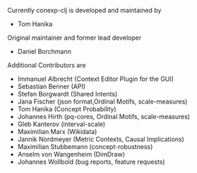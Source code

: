 Currently conexp-clj is developed and maintained by

* Tom Hanika 

Original maintainer and former lead developer

* Daniel Borchmann

Additional Contributors are

* Immanuel Albrecht     (Context Editor Plugin for the GUI)
* Sebastian Benner      (API)
* Stefan Borgwardt      (Shared Intents)
* Jana Fischer          (json format,Ordinal Motifs, scale-measures)
* Tom Hanika            (Concept Probability)
* Johannes Hirth        (pq-cores, Ordinal Motifs, scale-measures)
* Gleb Kanterov         (interval-scale)
* Maximilian Marx       (Wikidata)
* Jannik Nordmeyer	(Metric Contexts, Causal Implications)
* Maximilian Stubbemann (concept-robustness)
* Anselm von Wangenheim (DimDraw)
* Johannes Wollbold     (bug reports, feature requests)

